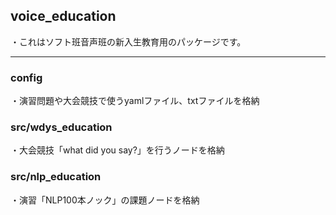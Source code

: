 ## voice_education
・これはソフト班音声班の新入生教育用のパッケージです。

---

### config
・演習問題や大会競技で使うyamlファイル、txtファイルを格納



### src/wdys_education
・大会競技「what did you say?」を行うノードを格納

### src/nlp_education
・演習「NLP100本ノック」の課題ノードを格納

